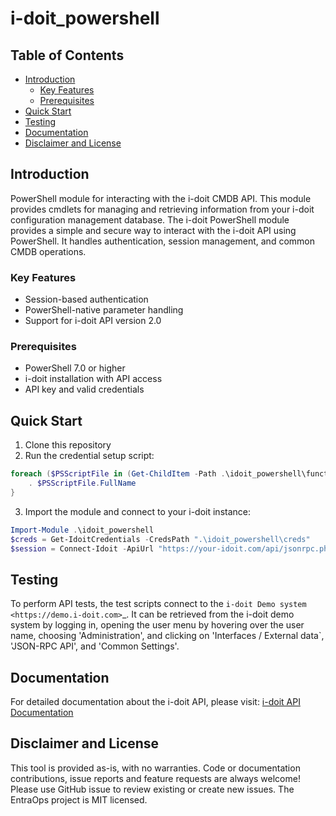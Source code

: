 # i-doit_powershell
## Table of Contents
- [Introduction](#introduction)
  - [Key Features](#key-features)
  - [Prerequisites](#prerequisites)
- [Quick Start](#quick-start)
- [Testing](#testing)
- [Documentation](#documentation)
- [Disclaimer and License](#disclaimer-and-license)


## Introduction
PowerShell module for interacting with the i-doit CMDB API. This module provides cmdlets for managing and retrieving information from your i-doit configuration management database.
The i-doit PowerShell module provides a simple and secure way to interact with the i-doit API using PowerShell. It handles authentication, session management, and common CMDB operations.

### Key Features

- Session-based authentication
- PowerShell-native parameter handling
- Support for i-doit API version 2.0

### Prerequisites

- PowerShell 7.0 or higher
- i-doit installation with API access
- API key and valid credentials

## Quick Start

1. Clone this repository
2. Run the credential setup script:
```powershell
foreach ($PSScriptFile in (Get-ChildItem -Path .\idoit_powershell\functions\)) {
    . $PSScriptFile.FullName
}
```
3. Import the module and connect to your i-doit instance:
```powershell
Import-Module .\idoit_powershell
$creds = Get-IdoitCredentials -CredsPath ".\idoit_powershell\creds"
$session = Connect-Idoit -ApiUrl "https://your-idoit.com/api/jsonrpc.php" -Username $creds.Username -Password $creds.Password -ApiKey $creds.ApiKey
```

## Testing

To perform API tests, the test scripts connect to the `i-doit Demo system <https://demo.i-doit.com>`_. 
It can be retrieved from the i-doit demo system by logging in, opening the user menu by hovering over the user name, choosing 'Administration', and clicking on 'Interfaces / External data`, 'JSON-RPC API', and 'Common Settings'.

## Documentation

For detailed documentation about the i-doit API, please visit:
[i-doit API Documentation](https://kb.i-doit.com/de/i-doit-add-ons/api/methoden/index.html)

## Disclaimer and License
This tool is provided as-is, with no warranties.
Code or documentation contributions, issue reports and feature requests are always welcome! 
Please use GitHub issue to review existing or create new issues.
The EntraOps project is MIT licensed.
